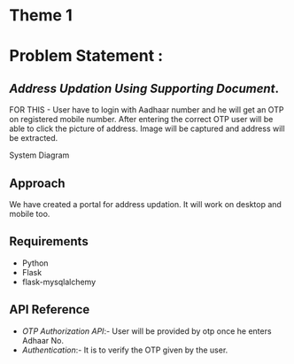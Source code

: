 # Theme 1
# Problem Statement :

## *Address Updation Using Supporting Document*.

FOR THIS - User have to login with Aadhaar number and he will get an OTP on registered mobile number.
After entering the correct OTP user will be able to click the picture of address. Image will be captured and address will be extracted.

System Diagram



## Approach

We have created a portal for address updation. It will work on desktop and mobile too.


## Requirements 

* Python
* Flask
* flask-mysqlalchemy
 
## API Reference

* *OTP Authorization API*:- User will be provided by otp once he enters Adhaar No. 
* *Authentication*:- It is to verify the OTP given by the user.


 
<!---
messeniorcollege-team1/messeniorcollege-team1 is a ✨ special ✨ repository because its `README.md` (this file) appears on your GitHub profile.
You can click the Preview link to take a look at your changes.
--->
